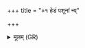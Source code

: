 +++
title = "०१ हेडं पशूनां न्य्"

+++
<details><summary>मूलम् (GR)</summary>

हेडं पशूनां न्य् एति  
ब्राह्मणेभ्यो ऽददद् वशाम् ।  
देवानां निहितं भागं  
मर्त्यश् चेन् निप्रियायते ॥
</details>